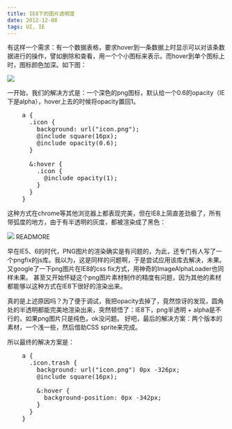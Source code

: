```yaml
---
title: IE8下的图片透明度
date: 2012-12-08
tags: UI, IE
---
```


有这样一个需求：有一个数据表格，要求hover到一条数据上时显示可以对该条数据进行的操作，譬如删除和查看，用一个个小图标来表示。而hover到单个图标上时，图标颜色加深。如下图：

<img src="/2012/12/08/ie8-image-opacity/hover-icon.png" />

一开始，我们的解决方式是：一个深色的png图标，默认给一个0.6的opacity（IE下是alpha），hover上去的时候将opacity置回1。

<pre>
    a {
      .icon {
        background: url("icon.png");
        @include square(16px);
        @include opacity(0.6);
      }

      &amp;:hover {
        .icon {
          @include opacity(1);
        }
      }
    }
</pre>

这种方式在chrome等其他浏览器上都表现完美，但在IE8上简直差劲极了，所有带弧度的地方，由于有半透明的灰度，都被渲染成了黑色：

<img src="/2012/12/08/ie8-image-opacity/hover-icon-ie8.png" />
READMORE

早在IE5、6的时代，PNG图片的渲染确实是有问题的，为此，还专门有人写了一个pngfix的js库。我以为，这是同样的问题啊，于是尝试应用该库去解决，未果。
又google了一下png图片在IE8的css fix方式，用神奇的ImageAlphaLoader也同样未果。
甚至又开始怀疑这个png图片素材制作的精度有问题，因为其他的素材都能够以这种方式在IE8下很好的渲染出来。

真的是上述原因吗？为了便于调试，我把opacity去掉了，竟然惊讶的发现，圆角处的半透明都能完美地渲染出来，突然顿悟了：IE8下，png半透明 + alpha是不行的，如果png图片只是纯色，ok没问题。
好吧，最后的解决方案：两个版本的素材，一个浅一些，然后借助CSS sprite来完成。

所以最终的解决方案是：

<pre>
    a {
      .icon.trash {
        background: url("icon.png") 0px -326px;
        @include square(16px);

        &amp;:hover {
          background-position: 0px -342px;
        }
      }
    }
</pre>

